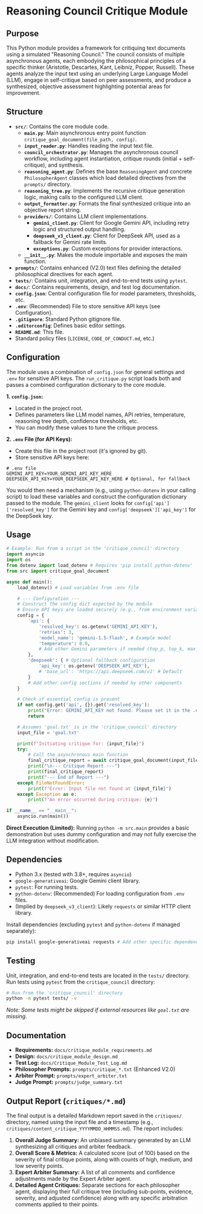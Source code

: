 # Reasoning Council Critique Module

## Purpose

This Python module provides a framework for critiquing text documents using a simulated "Reasoning Council." The council consists of multiple asynchronous agents, each embodying the philosophical principles of a specific thinker (Aristotle, Descartes, Kant, Leibniz, Popper, Russell). These agents analyze the input text using an underlying Large Language Model (LLM), engage in self-critique based on peer assessments, and produce a synthesized, objective assessment highlighting potential areas for improvement.

## Structure

*   **`src/`**: Contains the core module code.
    *   **`main.py`**: Main asynchronous entry point function `critique_goal_document(file_path, config)`.
    *   **`input_reader.py`**: Handles reading the input text file.
    *   **`council_orchestrator.py`**: Manages the asynchronous council workflow, including agent instantiation, critique rounds (initial + self-critique), and synthesis.
    *   **`reasoning_agent.py`**: Defines the base `ReasoningAgent` and concrete `PhilosopherAgent` classes which load detailed directives from the `prompts/` directory.
    *   **`reasoning_tree.py`**: Implements the recursive critique generation logic, making calls to the configured LLM client.
    *   **`output_formatter.py`**: Formats the final synthesized critique into an objective report string.
    *   **`providers/`**: Contains LLM client implementations.
        *   **`gemini_client.py`**: Client for Google Gemini API, including retry logic and structured output handling.
        *   **`deepseek_v3_client.py`**: Client for DeepSeek API, used as a fallback for Gemini rate limits.
        *   **`exceptions.py`**: Custom exceptions for provider interactions.
    *   **`__init__.py`**: Makes the module importable and exposes the main function.
*   **`prompts/`**: Contains enhanced (V2.0) text files defining the detailed philosophical directives for each agent.
*   **`tests/`**: Contains unit, integration, and end-to-end tests using `pytest`.
*   **`docs/`**: Contains requirements, design, and test log documentation.
*   **`config.json`**: Central configuration file for model parameters, thresholds, etc.
*   **`.env`**: (Recommended) File to store sensitive API keys (see Configuration).
*   **`.gitignore`**: Standard Python gitignore file.
*   **`.editorconfig`**: Defines basic editor settings.
*   **`README.md`**: This file.
*   Standard policy files (`LICENSE`, `CODE_OF_CONDUCT.md`, etc.)

## Configuration

The module uses a combination of `config.json` for general settings and `.env` for sensitive API keys. The `run_critique.py` script loads both and passes a combined configuration dictionary to the core module.

**1. `config.json`:**
   - Located in the project root.
   - Defines parameters like LLM model names, API retries, temperature, reasoning tree depth, confidence thresholds, etc.
   - You can modify these values to tune the critique process.

**2. `.env` File (for API Keys):**
   - Create this file in the project root (it's ignored by git).
   - Store sensitive API keys here:

```dotenv
# .env file
GEMINI_API_KEY=YOUR_GEMINI_API_KEY_HERE
DEEPSEEK_API_KEY=YOUR_DEEPSEEK_API_KEY_HERE # Optional, for fallback
```

You would then need a mechanism (e.g., using `python-dotenv` in your calling script) to load these variables and construct the configuration dictionary passed to the module. The `gemini_client` looks for `config['api']['resolved_key']` for the Gemini key and `config['deepseek']['api_key']` for the DeepSeek key.

## Usage

```python
# Example: Run from a script in the 'critique_council' directory
import asyncio
import os
from dotenv import load_dotenv # Requires 'pip install python-dotenv'
from src import critique_goal_document

async def main():
    load_dotenv() # Load variables from .env file

    # --- Configuration ---
    # Construct the config dict expected by the module
    # Ensure API keys are loaded securely (e.g., from environment variables)
    config = {
        'api': {
            'resolved_key': os.getenv('GEMINI_API_KEY'),
            'retries': 3,
            'model_name': 'gemini-1.5-flash', # Example model
            'temperature': 0.6,
            # Add other Gemini parameters if needed (top_p, top_k, max_output_tokens)
        },
        'deepseek': { # Optional fallback configuration
            'api_key': os.getenv('DEEPSEEK_API_KEY'),
            # 'base_url': 'https://api.deepseek.com/v1' # Default
        }
        # Add other config sections if needed by other components
    }

    # Check if essential config is present
    if not config.get('api', {}).get('resolved_key'):
        print("Error: GEMINI_API_KEY not found. Please set it in the .env file or environment.")
        return

    # Assumes 'goal.txt' is in the 'critique_council' directory
    input_file = 'goal.txt'

    print(f"Initiating critique for: {input_file}")
    try:
        # Call the asynchronous main function
        final_critique_report = await critique_goal_document(input_file, config)
        print("\n--- Critique Report ---")
        print(final_critique_report)
        print("--- End of Report ---")
    except FileNotFoundError:
        print(f"Error: Input file not found at {input_file}")
    except Exception as e:
        print(f"An error occurred during critique: {e}")

if __name__ == "__main__":
    asyncio.run(main())
```

**Direct Execution (Limited):**
Running `python -m src.main` provides a basic demonstration but uses dummy configuration and may not fully exercise the LLM integration without modification.

## Dependencies

*   Python 3.x (tested with 3.8+, requires `asyncio`)
*   `google-generativeai`: Google Gemini client library.
*   `pytest`: For running tests.
*   `python-dotenv`: (Recommended) For loading configuration from `.env` files.
*   (Implied by `deepseek_v3_client`): Likely `requests` or similar HTTP client library.

Install dependencies (excluding `pytest` and `python-dotenv` if managed separately):
```bash
pip install google-generativeai requests # Add other specific dependencies if identified
```

## Testing

Unit, integration, and end-to-end tests are located in the `tests/` directory. Run tests using `pytest` from the `critique_council` directory:

```bash
# Run from the 'critique_council' directory
python -m pytest tests/ -v
```
*Note: Some tests might be skipped if external resources like `goal.txt` are missing.*

## Documentation

*   **Requirements:** `docs/critique_module_requirements.md`
*   **Design:** `docs/critique_module_design.md`
*   **Test Log:** `docs/Critique_Module_Test_Log.md`
*   **Philosopher Prompts:** `prompts/critique_*.txt` (Enhanced V2.0)
*   **Arbiter Prompt:** `prompts/expert_arbiter.txt`
*   **Judge Prompt:** `prompts/judge_summary.txt`

## Output Report (`critiques/*.md`)

The final output is a detailed Markdown report saved in the `critiques/` directory, named using the input file and a timestamp (e.g., `critiques/content_critique_YYYYMMDD_HHMMSS.md`). The report includes:

1.  **Overall Judge Summary:** An unbiased summary generated by an LLM synthesizing all critiques and arbiter feedback.
2.  **Overall Score & Metrics:** A calculated score (out of 100) based on the severity of final critique points, along with counts of high, medium, and low severity points.
3.  **Expert Arbiter Summary:** A list of all comments and confidence adjustments made by the Expert Arbiter agent.
4.  **Detailed Agent Critiques:** Separate sections for each philosopher agent, displaying their full critique tree (including sub-points, evidence, severity, and adjusted confidence) along with any specific arbitration comments applied to their points.
